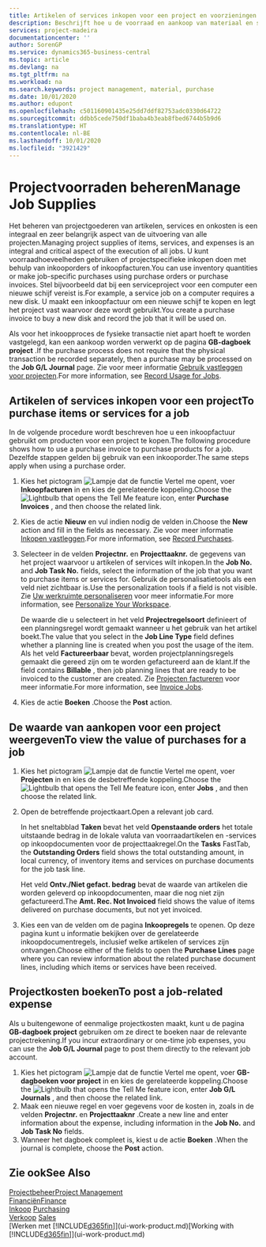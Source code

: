 ```yaml
---
title: Artikelen of services inkopen voor een project en voorzieningen beheren| Microsoft Docs
description: Beschrijft hoe u de voorraad en aankoop van materiaal en services voor projecten beheert.
services: project-madeira
documentationcenter: ''
author: SorenGP
ms.service: dynamics365-business-central
ms.topic: article
ms.devlang: na
ms.tgt_pltfrm: na
ms.workload: na
ms.search.keywords: project management, material, purchase
ms.date: 10/01/2020
ms.author: edupont
ms.openlocfilehash: c501160901435e25dd7ddf82753adc0330d64722
ms.sourcegitcommit: ddbb5cede750df1baba4b3eab8fbed6744b5b9d6
ms.translationtype: HT
ms.contentlocale: nl-BE
ms.lasthandoff: 10/01/2020
ms.locfileid: "3921429"
---
```

# <a name="manage-job-supplies"></a><span data-ttu-id="35d81-103">Projectvoorraden beheren</span><span class="sxs-lookup"><span data-stu-id="35d81-103">Manage Job Supplies</span></span>
<span data-ttu-id="35d81-104">Het beheren van projectgoederen van artikelen, services en onkosten is een integraal en zeer belangrijk aspect van de uitvoering van alle projecten.</span><span class="sxs-lookup"><span data-stu-id="35d81-104">Managing project supplies of items, services, and expenses is an integral and critical aspect of the execution of all jobs.</span></span> <span data-ttu-id="35d81-105">U kunt voorraadhoeveelheden gebruiken of projectspecifieke inkopen doen met behulp van inkooporders of inkoopfacturen.</span><span class="sxs-lookup"><span data-stu-id="35d81-105">You can use inventory quantities or make job-specific purchases using purchase orders or purchase invoices.</span></span> <span data-ttu-id="35d81-106">Stel bijvoorbeeld dat bij een serviceproject voor een computer een nieuwe schijf vereist is.</span><span class="sxs-lookup"><span data-stu-id="35d81-106">For example, a service job on a computer requires a new disk.</span></span> <span data-ttu-id="35d81-107">U maakt een inkoopfactuur om een nieuwe schijf te kopen en legt het project vast waarvoor deze wordt gebruikt.</span><span class="sxs-lookup"><span data-stu-id="35d81-107">You create a purchase invoice to buy a new disk and record the job that it will be used on.</span></span>

<span data-ttu-id="35d81-108">Als voor het inkoopproces de fysieke transactie niet apart hoeft te worden vastgelegd, kan een aankoop worden verwerkt op de pagina **GB-dagboek project** .</span><span class="sxs-lookup"><span data-stu-id="35d81-108">If the purchase process does not require that the physical transaction be recorded separately, then a purchase may be processed on the **Job G/L Journal** page.</span></span> <span data-ttu-id="35d81-109">Zie voor meer informatie [Gebruik vastleggen voor projecten](projects-how-record-job-usage.md).</span><span class="sxs-lookup"><span data-stu-id="35d81-109">For more information, see [Record Usage for Jobs](projects-how-record-job-usage.md).</span></span>

## <a name="to-purchase-items-or-services-for-a-job"></a><span data-ttu-id="35d81-110">Artikelen of services inkopen voor een project</span><span class="sxs-lookup"><span data-stu-id="35d81-110">To purchase items or services for a job</span></span>
<span data-ttu-id="35d81-111">In de volgende procedure wordt beschreven hoe u een inkoopfactuur gebruikt om producten voor een project te kopen.</span><span class="sxs-lookup"><span data-stu-id="35d81-111">The following procedure shows how to use a purchase invoice to purchase products for a job.</span></span> <span data-ttu-id="35d81-112">Dezelfde stappen gelden bij gebruik van een inkooporder.</span><span class="sxs-lookup"><span data-stu-id="35d81-112">The same steps apply when using a purchase order.</span></span>  

1. <span data-ttu-id="35d81-113">Kies het pictogram ![Lampje dat de functie Vertel me opent](media/ui-search/search_small.png "Vertel me wat u wilt doen"), voer **Inkoopfacturen** in en kies de gerelateerde koppeling.</span><span class="sxs-lookup"><span data-stu-id="35d81-113">Choose the ![Lightbulb that opens the Tell Me feature](media/ui-search/search_small.png "Tell me what you want to do") icon, enter **Purchase Invoices** , and then choose the related link.</span></span>  
2. <span data-ttu-id="35d81-114">Kies de actie **Nieuw** en vul indien nodig de velden in.</span><span class="sxs-lookup"><span data-stu-id="35d81-114">Choose the **New** action and fill in the fields as necessary.</span></span> <span data-ttu-id="35d81-115">Zie voor meer informatie [Inkopen vastleggen](purchasing-how-record-purchases.md).</span><span class="sxs-lookup"><span data-stu-id="35d81-115">For more information, see [Record Purchases](purchasing-how-record-purchases.md).</span></span>
3. <span data-ttu-id="35d81-116">Selecteer in de velden **Projectnr.** en **Projecttaaknr.** de gegevens van het project waarvoor u artikelen of services wilt inkopen.</span><span class="sxs-lookup"><span data-stu-id="35d81-116">In the **Job No.** and **Job Task No.** fields, select the information of the job that you want to purchase items or services for.</span></span> <span data-ttu-id="35d81-117">Gebruik de personalisatietools als een veld niet zichtbaar is.</span><span class="sxs-lookup"><span data-stu-id="35d81-117">Use the personalization tools if a field is not visible.</span></span> <span data-ttu-id="35d81-118">Zie [Uw werkruimte personaliseren](ui-personalization-user.md) voor meer informatie.</span><span class="sxs-lookup"><span data-stu-id="35d81-118">For more information, see [Personalize Your Workspace](ui-personalization-user.md).</span></span>

    <span data-ttu-id="35d81-119">De waarde die u selecteert in het veld **Projectregelsoort** definieert of een planningsregel wordt gemaakt wanneer u het gebruik van het artikel boekt.</span><span class="sxs-lookup"><span data-stu-id="35d81-119">The value that you select in the **Job Line Type** field defines whether a planning line is created when you post the usage of the item.</span></span> <span data-ttu-id="35d81-120">Als het veld **Factureerbaar** bevat, worden projectplanningsregels gemaakt die gereed zijn om te worden gefactureerd aan de klant.</span><span class="sxs-lookup"><span data-stu-id="35d81-120">If the field contains **Billable** , then job planning lines that are ready to be invoiced to the customer are created.</span></span> <span data-ttu-id="35d81-121">Zie [Projecten factureren](projects-how-invoice-jobs.md) voor meer informatie.</span><span class="sxs-lookup"><span data-stu-id="35d81-121">For more information, see [Invoice Jobs](projects-how-invoice-jobs.md).</span></span>
4. <span data-ttu-id="35d81-122">Kies de actie **Boeken** .</span><span class="sxs-lookup"><span data-stu-id="35d81-122">Choose the **Post** action.</span></span>

## <a name="to-view-the-value-of-purchases-for-a-job"></a><span data-ttu-id="35d81-123">De waarde van aankopen voor een project weergeven</span><span class="sxs-lookup"><span data-stu-id="35d81-123">To view the value of purchases for a job</span></span>
1. <span data-ttu-id="35d81-124">Kies het pictogram ![Lampje dat de functie Vertel me opent](media/ui-search/search_small.png "Vertel me wat u wilt doen"), voer **Projecten** in en kies de desbetreffende koppeling.</span><span class="sxs-lookup"><span data-stu-id="35d81-124">Choose the ![Lightbulb that opens the Tell Me feature](media/ui-search/search_small.png "Tell me what you want to do") icon, enter **Jobs** , and then choose the related link.</span></span>
2. <span data-ttu-id="35d81-125">Open de betreffende projectkaart.</span><span class="sxs-lookup"><span data-stu-id="35d81-125">Open a relevant job card.</span></span>

    <span data-ttu-id="35d81-126">In het sneltabblad **Taken** bevat het veld **Openstaande orders** het totale uitstaande bedrag in de lokale valuta van voorraadartikelen en -services op inkoopdocumenten voor de projecttaakregel.</span><span class="sxs-lookup"><span data-stu-id="35d81-126">On the **Tasks** FastTab, the **Outstanding Orders** field shows the total outstanding amount, in local currency, of inventory items and services on purchase documents for the job task line.</span></span>  

    <span data-ttu-id="35d81-127">Het veld **Ontv./Niet gefact. bedrag** bevat de waarde van artikelen die worden geleverd op inkoopdocumenten, maar die nog niet zijn gefactureerd.</span><span class="sxs-lookup"><span data-stu-id="35d81-127">The **Amt. Rec. Not Invoiced** field shows the value of items delivered on purchase documents, but not yet invoiced.</span></span>  
3. <span data-ttu-id="35d81-128">Kies een van de velden om de pagina **Inkoopregels** te openen. Op deze pagina kunt u informatie bekijken over de gerelateerde inkoopdocumentregels, inclusief welke artikelen of services zijn ontvangen.</span><span class="sxs-lookup"><span data-stu-id="35d81-128">Choose either of the fields to open the **Purchase Lines** page where you can review information about the related purchase document lines, including which items or services have been received.</span></span>

## <a name="to-post-a-job-related-expense"></a><span data-ttu-id="35d81-129">Projectkosten boeken</span><span class="sxs-lookup"><span data-stu-id="35d81-129">To post a job-related expense</span></span>
<span data-ttu-id="35d81-130">Als u buitengewone of eenmalige projectkosten maakt, kunt u de pagina **GB-dagboek project** gebruiken om ze direct te boeken naar de relevante projectrekening.</span><span class="sxs-lookup"><span data-stu-id="35d81-130">If you incur extraordinary or one-time job expenses, you can use the **Job G/L Journal** page to post them directly to the relevant job account.</span></span>

1. <span data-ttu-id="35d81-131">Kies het pictogram ![Lampje dat de functie Vertel me opent](media/ui-search/search_small.png "Vertel me wat u wilt doen"), voer **GB-dagboeken voor project** in en kies de gerelateerde koppeling.</span><span class="sxs-lookup"><span data-stu-id="35d81-131">Choose the ![Lightbulb that opens the Tell Me feature](media/ui-search/search_small.png "Tell me what you want to do") icon, enter **Job G/L Journals** , and then choose the related link.</span></span>  
2. <span data-ttu-id="35d81-132">Maak een nieuwe regel en voer gegevens voor de kosten in, zoals in de velden **Projectnr.** en **Projecttaaknr** .</span><span class="sxs-lookup"><span data-stu-id="35d81-132">Create a new line and enter information about the expense, including information in the **Job No.** and **Job Task No** fields.</span></span>  
3. <span data-ttu-id="35d81-133">Wanneer het dagboek compleet is, kiest u de actie **Boeken** .</span><span class="sxs-lookup"><span data-stu-id="35d81-133">When the journal is complete, choose the **Post** action.</span></span>

## <a name="see-also"></a><span data-ttu-id="35d81-134">Zie ook</span><span class="sxs-lookup"><span data-stu-id="35d81-134">See Also</span></span>
[<span data-ttu-id="35d81-135">Projectbeheer</span><span class="sxs-lookup"><span data-stu-id="35d81-135">Project Management</span></span>](projects-manage-projects.md)  
[<span data-ttu-id="35d81-136">Financiën</span><span class="sxs-lookup"><span data-stu-id="35d81-136">Finance</span></span>](finance.md)  
<span data-ttu-id="35d81-137">[Inkoop](purchasing-manage-purchasing.md)       </span><span class="sxs-lookup"><span data-stu-id="35d81-137">[Purchasing](purchasing-manage-purchasing.md)       </span></span>  
<span data-ttu-id="35d81-138">[Verkoop](sales-manage-sales.md)    </span><span class="sxs-lookup"><span data-stu-id="35d81-138">[Sales](sales-manage-sales.md)    </span></span>  
<span data-ttu-id="35d81-139">[Werken met [!INCLUDE[d365fin](includes/d365fin_md.md)]](ui-work-product.md)</span><span class="sxs-lookup"><span data-stu-id="35d81-139">[Working with [!INCLUDE[d365fin](includes/d365fin_md.md)]](ui-work-product.md)</span></span>  
